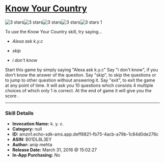 # [Know Your Country](http://alexa.amazon.com/#skills/amzn1.echo-sdk-ams.app.deff8821-fb75-4acb-a79b-1c84d0de276c)
![3 stars](../../images/ic_star_black_18dp_1x.png)![3 stars](../../images/ic_star_black_18dp_1x.png)![3 stars](../../images/ic_star_black_18dp_1x.png)![3 stars](../../images/ic_star_border_black_18dp_1x.png)![3 stars](../../images/ic_star_border_black_18dp_1x.png) 1

To use the Know Your Country skill, try saying...

* *Alexa ask k.y.c*

* *skip*

* *i don't know*

Start this game by simply saying "Alexa ask k.y.c"
Say "i don't know", if you don't know the answer of the question.
Say "skip", to skip the questions or to jump to other question without answering it.
Say "exit", to exit the game at any point of time.
It will ask you 10 questions which consists 4 multiple choices of which only 1 is correct.
At the end of game it will give you the score .

***

### Skill Details

* **Invocation Name:** k. y. c.
* **Category:** null
* **ID:** amzn1.echo-sdk-ams.app.deff8821-fb75-4acb-a79b-1c84d0de276c
* **ASIN:** B01DL8L3EY
* **Author:** anip mehta
* **Release Date:** March 31, 2016 @ 15:02:27
* **In-App Purchasing:** No
